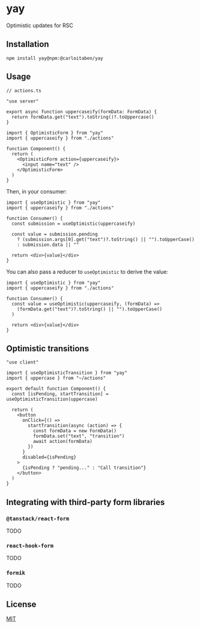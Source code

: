 # yay

Optimistic updates for RSC

## Installation

```shell
npm install yay@npm:@carloitaben/yay
```

## Usage

```tsx
// actions.ts

"use server"

export async function uppercaseify(formData: FormData) {
  return formData.get("text").toString()?.toUppercase()
}
```

```tsx
import { OptimisticForm } from "yay"
import { uppercaseify } from "./actions"

function Component() {
  return (
    <OptimisticForm action={uppercaseify}>
      <input name="text" />
    </OptimisticForm>
  )
}
```

Then, in your consumer:

```tsx
import { useOptimistic } from "yay"
import { uppercaseify } from "./actions"

function Consumer() {
  const submission = useOptimistic(uppercaseify)

  const value = submission.pending
    ? (submission.args[0].get("text")?.toString() || "").toUpperCase()
    : submission.data || ""

  return <div>{value}</div>
}
```

You can also pass a reducer to `useOptimistic` to derive the value:

```tsx
import { useOptimistic } from "yay"
import { uppercaseify } from "./actions"

function Consumer() {
  const value = useOptimistic(uppercaseify, (formData) => 
    (formData.get("text")?.toString() || "").toUpperCase()
  )

  return <div>{value}</div>
}
```

## Optimistic transitions

```tsx
"use client"

import { useOptimisticTransition } from "yay"
import { uppercase } from "~/actions"

export default function Component() {
  const [isPending, startTransition] = useOptimisticTransition(uppercase)

  return (
    <button
      onClick={() =>
        startTransition(async (action) => {
          const formData = new FormData()
          formData.set("text", "transition")
          await action(formData)
        })
      }
      disabled={isPending}
    >
      {isPending ? "pending..." : "Call transition"}
    </button>
  )
}
```

## Integrating with third-party form libraries

### `@tanstack/react-form`

TODO

### `react-hook-form`

TODO

### `formik`

TODO

## License

[MIT](LICENSE)
